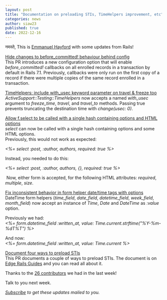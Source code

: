```yaml
---
layout: post
title: "Documentation on preloading STIs, TimeHelpers improvement, etc"
categories: news
author: siaw23
published: true
date: 2022-12-16
---
```


नमस्ते, This is [Emmanuel Hayford](https://twitter.com/siaw23) with some updates from Rails!   
  
[Hide changes to before\_committed! behaviour behind config](https://github.com/rails/rails/pull/46739)  
This PR introduces a new configuration option that will enable _before\_committed!_ callbacks on all enrolled records in a transaction by default in Rails 7.1. Previously, callbacks were only run on the first copy of a record if there were multiple copies of the same record enrolled in a transaction.  
  
[TimeHelpers: include with\_usec keyword parameter on travel & freeze too](https://github.com/rails/rails/pull/46663)  
_ActiveSupport::Testing::TimeHelpers_ now accepts a named _with\_usec_ argument to _freeze\_time_, _travel_, and _travel\_to_ methods. Passing true prevents truncating the destination time with _change(usec: 0)_.  
  
[Allow f.select to be called with a single hash containing options and HTML options](https://github.com/rails/rails/pull/46629)  
_select_ can now be called with a single hash containing options and some HTML options.  
Previously, this would not work as expected:  
  
 _\<%= select :post, :author, authors, required: true %\>_  
  
 Instead, you needed to do this:  
   
 _\<%= select :post, :author, authors, {}, required: true %\>_  
  
&nbsp;Now, either form is accepted, for the following HTML attributes: _required_, _multiple_, _size_.  
  
[Fix inconsistent behavior in form helper date/time tags with options](https://github.com/rails/rails/pull/46678)  
DateTime form helpers (_time\_field_, _date\_field_, _datetime\_field_, _week\_field_, _month\_field_) now accept an instance of _Time_, _Date_ and _DateTime_ as _:value_ option.  
  
Previously we had:  
_\<%= form.datetime\_field :written\_at, value: Time.current.strftime("%Y-%m-%dT%T") %\>_  
  
And now:  
_\<%= form.datetime\_field :written\_at, value: Time.current %\>_  
  
[Document four ways to preload STIs](https://github.com/rails/rails/commit/01bc3a4971068917e755bc0e15e6852cd65edfa9)  
This PR documents a couple of ways to preload STIs. The document is on [Edge Rails Guides](https://edgeguides.rubyonrails.org/autoloading_and_reloading_constants.html) and you can read all about it.  
  
Thanks to the [26 contributors](https://contributors.rubyonrails.org/contributors/in-time-window/20221209-202201216) we had in the last week!  
  
Talk to you next week.  
  

<p><i><a href="https://world.hey.com/this.week.in.rails">Subscribe</a> to get these updates mailed to you.</i></p>
